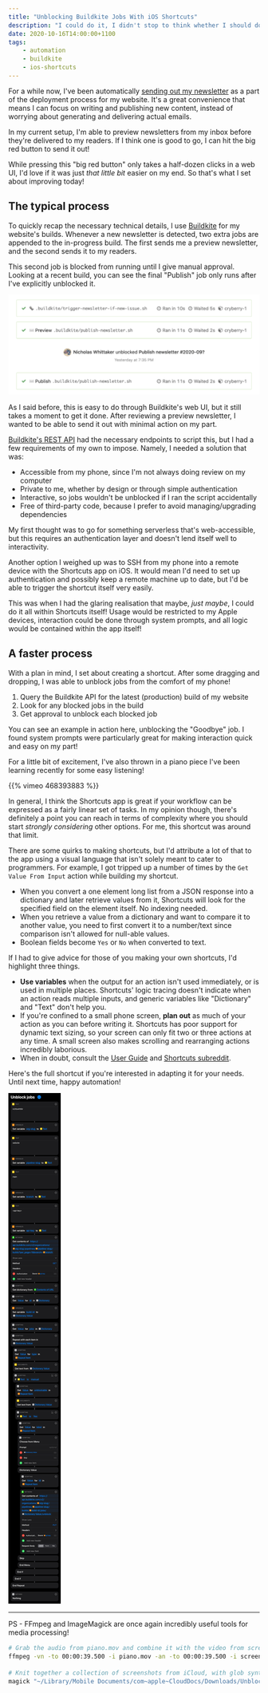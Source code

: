 ```yaml
---
title: "Unblocking Buildkite Jobs With iOS Shortcuts"
description: "I could do it, I didn't stop to think whether I should do it"
date: 2020-10-16T14:00:00+1100
tags:
    - automation
    - buildkite
    - ios-shortcuts
---
```


For a while now, I've been automatically [sending out my newsletter](../sending-out-my-newsletter/) as a part of the deployment process for my website. It's a great convenience that means I can focus on writing and publishing new content, instead of worrying about generating and delivering actual emails.

In my current setup, I'm able to preview newsletters from my inbox before they're delivered to my readers. If I think one is good to go, I can hit the big red button to send it out!

While pressing this "big red button" only takes a half-dozen clicks in a web UI, I'd love if it was just _that little bit_ easier on my end. So that's what I set about improving today!

<!--more-->

## The typical process

To quickly recap the necessary technical details, I use [Buildkite](https://buildkite.com/) for my website's builds. Whenever a new newsletter is detected, two extra jobs are appended to the in-progress build. The first sends me a preview newsletter, and the second sends it to my readers.

This second job is blocked from running until I give manual approval. Looking at a recent build, you can see the final "Publish" job only runs after I've explicitly unblocked it.

![A set of three tasks, with the last one labelled "Publish" separated from the other two. Between them is a label that reads "Nicholas Whittaker unblocked this yesterday at 7:35pm"](./build.png)

As I said before, this is easy to do through Buildkite's web UI, but it still takes a moment to get it done. After reviewing a preview newsletter, I wanted to be able to send it out with minimal action on my part.

[Buildkite's REST API](https://buildkite.com/docs/apis/rest-api) had the necessary endpoints to script this, but I had a few requirements of my own to impose. Namely, I needed a solution that was:

-   Accessible from my phone, since I'm not always doing review on my computer
-   Private to me, whether by design or through simple authentication
-   Interactive, so jobs wouldn't be unblocked if I ran the script accidentally
-   Free of third-party code, because I prefer to avoid managing/upgrading dependencies

My first thought was to go for something serverless that's web-accessible, but this requires an authentication layer and doesn't lend itself well to interactivity.

Another option I weighed up was to SSH from my phone into a remote device with the Shortcuts app on iOS. It would mean I'd need to set up authentication and possibly keep a remote machine up to date, but I'd be able to trigger the shortcut itself very easily.

This was when I had the glaring realisation that maybe, _just maybe_, I could do it all within Shortcuts itself! Usage would be restricted to my Apple devices, interaction could be done through system prompts, and all logic would be contained within the app itself!

## A faster process

With a plan in mind, I set about creating a shortcut. After some dragging and dropping, I was able to unblock jobs from the comfort of my phone!

1. Query the Buildkite API for the latest (production) build of my website
1. Look for any blocked jobs in the build
1. Get approval to unblock each blocked job

You can see an example in action here, unblocking the "Goodbye" job. I found system prompts were particularly great for making interaction quick and easy on my part!

For a little bit of excitement, I've also thrown in a piano piece I've been learning recently for some easy listening!

{{% vimeo 468393883 %}}

In general, I think the Shortcuts app is great if your workflow can be expressed as a fairly linear set of tasks. In my opinion though, there's definitely a point you can reach in terms of complexity where you should start _strongly considering_ other options. For me, this shortcut was around that limit.

There are some quirks to making shortcuts, but I'd attribute a lot of that to the app using a visual language that isn't solely meant to cater to programmers. For example, I got tripped up a number of times by the `Get Value From Input` action while building my shortcut.

-   When you convert a one element long list from a JSON response into a dictionary and later retrieve values from it, Shortcuts will look for the specified field on the element itself. No indexing needed.
-   When you retrieve a value from a dictionary and want to compare it to another value, you need to first convert it to a number/text since comparison isn't allowed for null-able values.
-   Boolean fields become `Yes` or `No` when converted to text.

If I had to give advice for those of you making your own shortcuts, I'd highlight three things.

-   **Use variables** when the output for an action isn't used immediately, or is used in multiple places. Shortcuts' logic tracing doesn't indicate when an action reads multiple inputs, and generic variables like "Dictionary" and "Text" don't help you.
-   If you're confined to a small phone screen, **plan out** as much of your action as you can before writing it. Shortcuts has poor support for dynamic text sizing, so your screen can only fit two or three actions at any time. A small screen also makes scrolling and rearranging actions incredibly laborious.
-   When in doubt, consult the [User Guide](https://support.apple.com/guide/shortcuts/welcome/ios) and [Shortcuts subreddit](https://shortcuts.reddit.com/).

Here's the full shortcut if you're interested in adapting it for your needs. Until next time, happy automation!

![omit-alt-text](./shortcut.png)

---

PS - FFmpeg and ImageMagick are once again incredibly useful tools for media processing!

```sh
# Grab the audio from piano.mov and combine it with the video from screen-recording.mp4
ffmpeg -vn -to 00:00:39.500 -i piano.mov -an -to 00:00:39.500 -i screen-recording.mp4 -c:a aac -c:v libx265 -tag:v hvc1 buildkite.mp4

# Knit together a collection of screenshots from iCloud, with glob syntax
magick "~/Library/Mobile Documents/com~apple~CloudDocs/Downloads/Unblock jobs *" -append /tmp/shortcut.png
```

